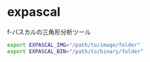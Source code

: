 # expascal
f-パスカルの三角形分析ツール

```bash
export EXPASCAL_IMG="/path/to/image/folder"
export EXPASCAL_BIN="/path/to/binary/folder"
```
